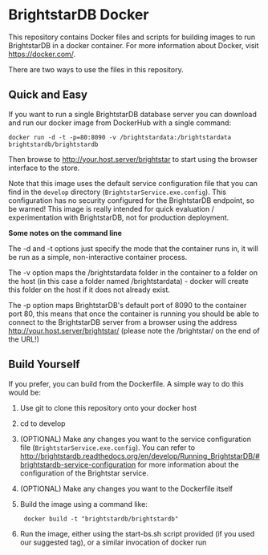BrightstarDB Docker
===================

This repository contains Docker files and scripts for building images to run BrightstarDB
in a docker container. For more information about Docker, visit https://docker.com/.

There are two ways to use the files in this repository.

Quick and Easy
--------------

If you want to run a single BrightstarDB database server you can download and run
our docker image from DockerHub with a single command:

    docker run -d -t -p=80:8090 -v /brightstardata:/brightstardata brightstardb/brightstardb

Then browse to http://your.host.server/brightstar to start using the browser interface to the store.

Note that this image uses the default service configuration file that you can find in the `develop`
directory (`BrightstarService.exe.config`). This configuration has no security configured for the
BrightstarDB endpoint, so be warned! This image is really intended for quick evaluation / experimentation
with BrightstarDB, not for production deployment.

**Some notes on the command line**

The -d and -t options just specify the mode that the container runs in, it will be run as a simple,
non-interactive container process.

The -v option maps the /brightstardata folder in the container to a folder on the host (in this
case a folder named /brightstardata) - docker will create this folder on the host if it does
not already exist.

The -p option maps BrightstarDB's default port of 8090 to the container port 80, this means 
that once the container is running you should be able to connect to the BrightstarDB server
from a browser using the address http://your.host.server/brightstar/ (please note the /brightstar/
on the end of the URL!)

Build Yourself
--------------

If you prefer, you can build from the Dockerfile. A simple way to do this would be:

1. Use git to clone this repository onto your docker host

2. cd to develop

3. (OPTIONAL) Make any changes you want to the service configuration file (`BrightstarService.exe.config`). You can refer to http://brightstardb.readthedocs.org/en/develop/Running_BrightstarDB/#brightstardb-service-configuration for more information about the configuration of the Brightstar service.

4. (OPTIONAL) Make any changes you want to the Dockerfile itself

5. Build the image using a command like:

        docker build -t "brightstardb/brightstardb"
    
6. Run the image, either using the start-bs.sh script provided (if you used our suggested tag),
   or a similar invocation of docker run
       
